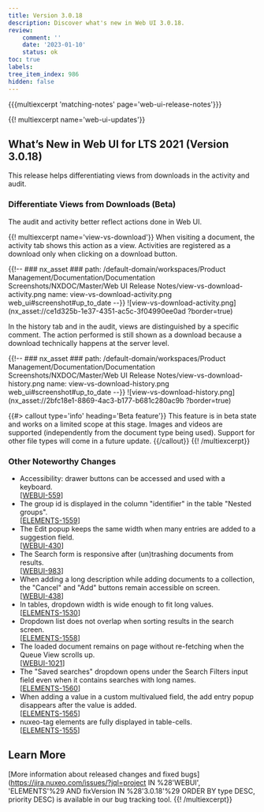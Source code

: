 ```yaml
---
title: Version 3.0.18
description: Discover what's new in Web UI 3.0.18.
review:
    comment: ''
    date: '2023-01-10'
    status: ok
toc: true
labels:
tree_item_index: 986
hidden: false
---
```


{{{multiexcerpt 'matching-notes' page='web-ui-release-notes'}}}

{{! multiexcerpt name='web-ui-updates'}}
## What’s New in Web UI for LTS 2021 (Version 3.0.18)

This release helps differentiating views from downloads in the activity and audit.

### Differentiate Views from Downloads (Beta)

The audit and activity better reflect actions done in Web UI.

{{! multiexcerpt name='view-vs-download'}}
When visiting a document, the activity tab shows this action as a view. Activities are registered as a download only when clicking on a download button.

{{!--     ### nx_asset ###
    path: /default-domain/workspaces/Product Management/Documentation/Documentation Screenshots/NXDOC/Master/Web UI Release Notes/view-vs-download-activity.png
    name: view-vs-download-activity.png
    web_ui#screenshot#up_to_date
--}}
![view-vs-download-activity.png](nx_asset://ce1d325b-1e37-4351-ac5c-3f04990ee0ad ?border=true)

In the history tab and in the audit, views are distinguished by a specific comment. The action performed is still shown as a download because a download technically happens at the server level.

{{!--     ### nx_asset ###
    path: /default-domain/workspaces/Product Management/Documentation/Documentation Screenshots/NXDOC/Master/Web UI Release Notes/view-vs-download-history.png
    name: view-vs-download-history.png
    web_ui#screenshot#up_to_date
--}}
![view-vs-download-history.png](nx_asset://2bfc18e1-8869-4ac3-b177-b681c280ac9b ?border=true)

{{#> callout type='info' heading='Beta feature'}}
This feature is in beta state and works on a limited scope at this stage. Images and videos are supported (independently from the document type being used). Support for other file types will come in a future update.
{{/callout}}
{{! /multiexcerpt}}


### Other Noteworthy Changes

- Accessibility: drawer buttons can be accessed and used with a keyboard.<br/>[[WEBUI-559](https://jira.nuxeo.com/browse/WEBUI-559)]
- The group id is displayed in the column "identifier" in the table "Nested groups".<br/>[[ELEMENTS-1559](https://jira.nuxeo.com/browse/ELEMENTS-1559)]
- The Edit popup keeps the same width when many entries are added to a suggestion field.<br/>[[WEBUI-430](https://jira.nuxeo.com/browse/WEBUI-430)]
- The Search form is responsive after (un)trashing documents from results.<br/>[[WEBUI-983](https://jira.nuxeo.com/browse/WEBUI-983)]
- When adding a long description while adding documents to a collection, the "Cancel" and "Add" buttons remain accessible on screen.<br/>[[WEBUI-438](https://jira.nuxeo.com/browse/WEBUI-438)]
- In tables, dropdown width is wide enough to fit long values.<br/>[[ELEMENTS-1530](https://jira.nuxeo.com/browse/ELEMENTS-1530)]
- Dropdown list does not overlap when sorting results in the search screen.<br/>[[ELEMENTS-1558](https://jira.nuxeo.com/browse/ELEMENTS-1558)]
- The loaded document remains on page without re-fetching when the Queue View scrolls up.<br/>[[WEBUI-1021](https://jira.nuxeo.com/browse/WEBUI-1021)]
- The "Saved searches" dropdown opens under the Search Filters input field even when it contains searches with long names.<br/>[[ELEMENTS-1560](https://jira.nuxeo.com/browse/ELEMENTS-1560)]
- When adding a value in a custom multivalued field, the add entry popup disappears after the value is added.<br/>[[ELEMENTS-1565](https://jira.nuxeo.com/browse/ELEMENTS-1565)]
- nuxeo-tag elements are fully displayed in table-cells.<br/>[[ELEMENTS-1555](https://jira.nuxeo.com/browse/ELEMENTS-1555)]

## Learn More

[More information about released changes and fixed bugs](https://jira.nuxeo.com/issues/?jql=project IN %28'WEBUI', 'ELEMENTS'%29 AND fixVersion IN %28'3.0.18'%29 ORDER BY type DESC, priority DESC) is available in our bug tracking tool.
{{! /multiexcerpt}}
